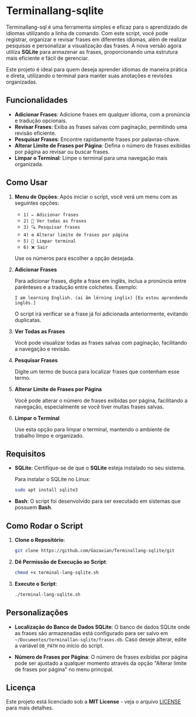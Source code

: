 # Terminallang-sqlite

Terminallang-sql é uma ferramenta simples e eficaz para o aprendizado de idiomas utilizando a linha de comando. Com este script, você pode registrar, organizar e revisar frases em diferentes idiomas, além de realizar pesquisas e personalizar a visualização das frases. A nova versão agora utiliza **SQLite** para armazenar as frases, proporcionando uma estrutura mais eficiente e fácil de gerenciar.

Este projeto é ideal para quem deseja aprender idiomas de maneira prática e direta, utilizando o terminal para manter suas anotações e revisões organizadas.

## Funcionalidades

- **Adicionar Frases**: Adicione frases em qualquer idioma, com a pronúncia e tradução opcionais.
- **Revisar Frases**: Exiba as frases salvas com paginação, permitindo uma revisão eficiente.
- **Pesquisar Frases**: Encontre rapidamente frases por palavras-chave.
- **Alterar Limite de Frases por Página**: Defina o número de frases exibidas por página ao revisar ou buscar frases.
- **Limpar o Terminal**: Limpe o terminal para uma navegação mais organizada.

## Como Usar

1. **Menu de Opções**:
   Após iniciar o script, você verá um menu com as seguintes opções:

   - `1) ✏️ Adicionar frases`
   - `2) 📖 Ver todas as frases`
   - `3) 🔍 Pesquisar frases`
   - `4) ⚙️ Alterar limite de frases por página`
   - `5) 🧹 Limpar terminal`
   - `6) ❌ Sair`

   Use os números para escolher a opção desejada.
   
2. **Adicionar Frases**
   
   Para adicionar frases, digite a frase em inglês, inclua a pronúncia entre parênteses e a tradução entre colchetes. Exemplo:

   ```
   I am learning English. (ai ãm lêrning inglix) [Eu estou aprendendo inglês.]
   ```

   O script irá verificar se a frase já foi adicionada anteriormente, evitando duplicatas.

3. **Ver Todas as Frases**
   
   Você pode visualizar todas as frases salvas com paginação, facilitando a navegação e revisão.

4. **Pesquisar Frases**
   
   Digite um termo de busca para localizar frases que contenham esse termo.

5. **Alterar Limite de Frases por Página**
   
   Você pode alterar o número de frases exibidas por página, facilitando a navegação, especialmente se você tiver muitas frases salvas.

6. **Limpar o Terminal**
   
   Use esta opção para limpar o terminal, mantendo o ambiente de trabalho limpo e organizado.

## Requisitos

- **SQLite**: Certifique-se de que o **SQLite** esteja instalado no seu sistema.
  
  Para instalar o SQLite no Linux:
  
  ```bash
  sudo apt install sqlite3
  ```

- **Bash**: O script foi desenvolvido para ser executado em sistemas que possuem **Bash**.

## Como Rodar o Script

1. **Clone o Repositório**:
   ```bash
   git clone https://github.com/Gazaxian/Terminallang-sqlite/git
   ```

2. **Dê Permissão de Execução ao Script**:
   ```bash
   chmod +x terminal-lang-sqlite.sh
   ```

3. **Execute o Script**:
   ```bash
   ./terminal-lang-sqlite.sh
   ```

## Personalizações

- **Localização do Banco de Dados SQLite**: O banco de dados SQLite onde as frases são armazenadas está configurado para ser salvo em `~/Documentos/terminallan-sqlite/frases.db`. Caso deseje alterar, edite a variável `DB_PATH` no início do script.

- **Número de Frases por Página**: O número de frases exibidas por página pode ser ajustado a qualquer momento através da opção "Alterar limite de frases por página" no menu principal.

## Licença

Este projeto está licenciado sob a **MIT License** - veja o arquivo [LICENSE](LICENSE) para mais detalhes.
